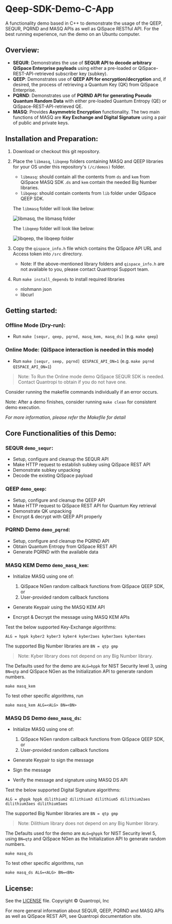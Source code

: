 # Qeep-SDK-Demo-C-App

A functionality demo based in C++ to demonstrate the usage of the QEEP, SEQUR, PQRND and MASQ APIs as well as QiSpace RESTful API. For the best running experience, run the demo on an Ubuntu computer.

## **Overview:**
- **SEQUR**: Demonstrates the use of **SEQUR API to decode arbitrary QiSpace Enterprise payloads** using either a pre-loaded or QiSpace-REST-API-retrieved subscriber key (subkey).
- **QEEP**: Demonstrates use of **QEEP API for encryption/decryption** and, if desired, the process of retrieving a Quantum Key (QK) from QiSpace Enterprise. 
- **PQRND**: Demonstrates use of **PQRND API for generating Pseudo Quantum Random Data** with either pre-loaded Quantum Entropy (QE) or QiSpace-REST-API-retrieved QE.
- **MASQ**: Provides **Asymmetric Encryption** functionality. The two main functions of MASQ are **Key Exchange and Digital Signature** using a pair of public and private keys.

## **Installation and Preparation:**
1. Download or checkout this git repository.
2. Place the `libmasq`, `libqeep` folders containing MASQ and QEEP libraries for your OS under this repository's `(/c/demos)` folder.
    - `libmasq`: should contain all the contents from `ds` and `kem` from QiSpace MASQ SDK .`ds` and `kem` contain the needed Big Number libraries.
    - `libqeep`: should contain contents from `lib` folder under QiSpace QEEP SDK.

    The `libmasq` folder will look like below:
  
    ![libmasq, the libmasq folder](libmasq.png)

    The `libqeep` folder will look like below:
  
    ![libqeep, the libqeep folder](libqeep.png)

3. Copy the `qispace_info.h` file which contains the QiSpace API URL and Access token into `/src` directory.
    - Note: If the above-mentioned library folders and `qispace_info.h` are not available to you, please contact Quantropi Support team.
4. Run `make install_depends` to install required libraries 
    - nlohmann json
    - libcurl


## **Getting started:**
### Offline Mode (Dry-run): 
  - Run `make [sequr, qeep, pqrnd, masq_kem, masq_ds]` (e.g. `make qeep`)

### Online Mode: (QiSpace interaction is needed in this mode)
  - Run `make [sequr, seep, pqrnd] QISPACE_API_ON=1` (e.g. `make pqrnd QISPACE_API_ON=1`)

> Note: To Run the Online mode demo QiSpace SEQUR SDK is needed. Contact Quantropi to obtain if you do not have one.

Consider running the makefile commands individually if an error occurs.

Note: After a demo finishes, consider running `make clean` for consistent demo execution. 

*For more information, please refer the Makefile for detail*

## **Core Functionalities of this Demo:**
### SEQUR  `demo_sequr`: 
- Setup, configure and cleanup the SEQUR API
- Make HTTP request to establish subkey using QiSpace REST API
- Demonstrate subkey unpacking
- Decode the existing QiSpace payload

### QEEP `demo_qeep`:
- Setup, configure and cleanup the QEEP API
- Make HTTP request to QiSpace REST API for Quantum Key retrieval  
- Demonstrate QK unpacking
- Encrypt & decrypt with QEEP API properly

### PQRND Demo `demo_pqrnd`:
- Setup, configure and cleanup the PQRND API
- Obtain Quantum Entropy from QiSpace REST API 
- Generate PQRND with the available data

### MASQ KEM Demo `demo_masq_kem`:
- Initialize MASQ using one of:

  1) QiSpace NGen random callback functions from QiSpace QEEP SDK, or
  2) User-provided random callback functions

- Generate Keypair using the MASQ KEM API
- Encrypt & Decrypt the message using MASQ KEM APIs

Test the below supported Key-Exchange algorithms:

`ALG = hppk kyber2 kyber3 kyber4 kyber2aes kyber3aes kyber4aes`

The supported Big Number libraries are `BN = qtp gmp`

> Note: Kyber library does not depend on any Big Number library. 

The Defaults used for the demo are `ALG=hppk` for NIST Security level 3, using `BN=qtp` and QiSpace NGen as the Initialization API to generate random numbers.

```
make masq_kem
```

To test other specific algorithms, run
```
make masq_kem ALG=<ALG> BN=<BN>
```

### MASQ DS Demo `demo_masq_ds`:
- Initialize MASQ using one of:

  1) QiSpace NGen random callback functions from QiSpace QEEP SDK, or 
  2) User-provided random callback functions

- Generate Keypair to sign the message
- Sign the message
- Verify the message and signature using MASQ DS API

Test the below supported Digital Signature algorithms:

`ALG = ghppk hppk dilithium2 dilithium3 dilithium5 dilithium2aes dilithium3aes dilithium5aes`

The supported Big Number libraries are `BN = qtp gmp`

> Note: Dilithium library does not depend on any Big Number library.

The Defaults used for the demo are `ALG=ghppk` for NIST Security level 5, using `BN=qtp` and QiSpace NGen as the Initialization API to generate random numbers.

```
make masq_ds
```

To test other specific algorithms, run
```
make masq_ds ALG=<ALG> BN=<BN>
```

## **License:** 
See the [LICENSE](LICENSE) file. Copyright © Quantropi, Inc 
 
For more general information about SEQUR, QEEP, PQRND and MASQ APIs as well as QiSpace REST API, see Quantropi documentation site.
